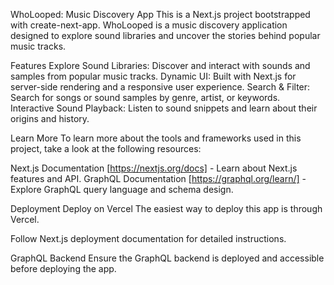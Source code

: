 WhoLooped: Music Discovery App
This is a Next.js project bootstrapped with create-next-app. WhoLooped is a music discovery application designed to explore sound libraries and uncover the stories behind popular music tracks. 

Features
Explore Sound Libraries: Discover and interact with sounds and samples from popular music tracks.
Dynamic UI: Built with Next.js for server-side rendering and a responsive user experience.
Search & Filter: Search for songs or sound samples by genre, artist, or keywords.
Interactive Sound Playback: Listen to sound snippets and learn about their origins and history.

Learn More
To learn more about the tools and frameworks used in this project, take a look at the following resources:

Next.js Documentation [https://nextjs.org/docs] - Learn about Next.js features and API.
GraphQL Documentation [https://graphql.org/learn/] - Explore GraphQL query language and schema design.

Deployment
Deploy on Vercel
The easiest way to deploy this app is through Vercel.

Follow Next.js deployment documentation for detailed instructions.

GraphQL Backend
Ensure the GraphQL backend is deployed and accessible before deploying the app.
